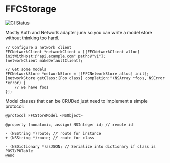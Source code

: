 # FFCStorage

[![CI Status](http://img.shields.io/travis/fcanas/FFCStorage.svg?style=flat)](https://travis-ci.org/fcanas/FFCStorage)

Mostly Auth and Network adapter junk so you can write a model store without thinking too hard.

```objc
// Configure a network client
FFCNetworkClient *networkClient = [[FFCNetworkClient alloc] initWithHost:@"api.example.com" path:@"v1"];
[networkClient makeDefaultClient];

// Get some models
FFCNetworkStore *networkStore = [[FFCNetworkStore alloc] init];
[networkStore getClass:[Foo class] completion:^(NSArray *foos, NSError *error) {
    // we have foos
}];
```

Model classes that can be CRUDed just need to implement a simple protocol:

```objc
@protocol FFCStoreModel <NSObject>

@property (nonatomic, assign) NSInteger id; // remote id

- (NSString *)route; // route for instance
+ (NSString *)route; // route for class

- (NSDictionary *)asJSON; // Serialize into dictionary if class is POST/PUTable
@end
```
